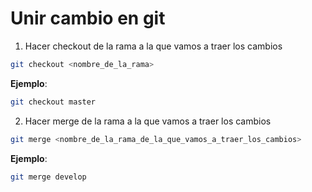 # Unir cambio en git
1. Hacer checkout de la rama a la que vamos a traer los cambios
```bash
git checkout <nombre_de_la_rama>
```
**Ejemplo**:
```bash
git checkout master
```

2. Hacer merge de la rama a la que vamos a traer los cambios
```bash
git merge <nombre_de_la_rama_de_la_que_vamos_a_traer_los_cambios>
```
**Ejemplo**:
```bash
git merge develop
```
